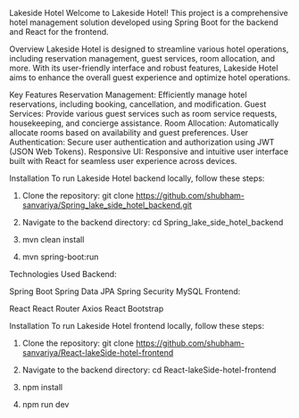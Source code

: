 Lakeside Hotel
Welcome to Lakeside Hotel! This project is a comprehensive hotel management solution developed using Spring Boot for the backend and React for the frontend.

Overview
Lakeside Hotel is designed to streamline various hotel operations, including reservation management, guest services, room allocation, and more. With its user-friendly interface and robust features, Lakeside Hotel aims to enhance the overall guest experience and optimize hotel operations.

Key Features
Reservation Management: Efficiently manage hotel reservations, including booking, cancellation, and modification.
Guest Services: Provide various guest services such as room service requests, housekeeping, and concierge assistance.
Room Allocation: Automatically allocate rooms based on availability and guest preferences.
User Authentication: Secure user authentication and authorization using JWT (JSON Web Tokens).
Responsive UI: Responsive and intuitive user interface built with React for seamless user experience across devices.

Installation
To run Lakeside Hotel backend locally, follow these steps:

1. Clone the repository: git clone https://github.com/shubham-sanvariya/Spring_lake_side_hotel_backend.git

2. Navigate to the backend directory: cd Spring_lake_side_hotel_backend

3. mvn clean install

4. mvn spring-boot:run

Technologies Used
Backend:

Spring Boot
Spring Data JPA
Spring Security
MySQL
Frontend:

React
React Router
Axios
React Bootstrap

Installation
To run Lakeside Hotel frontend locally, follow these steps:

1. Clone the repository: git clone https://github.com/shubham-sanvariya/React-lakeSide-hotel-frontend

2. Navigate to the backend directory: cd React-lakeSide-hotel-frontend

3. npm install

4. npm run dev
